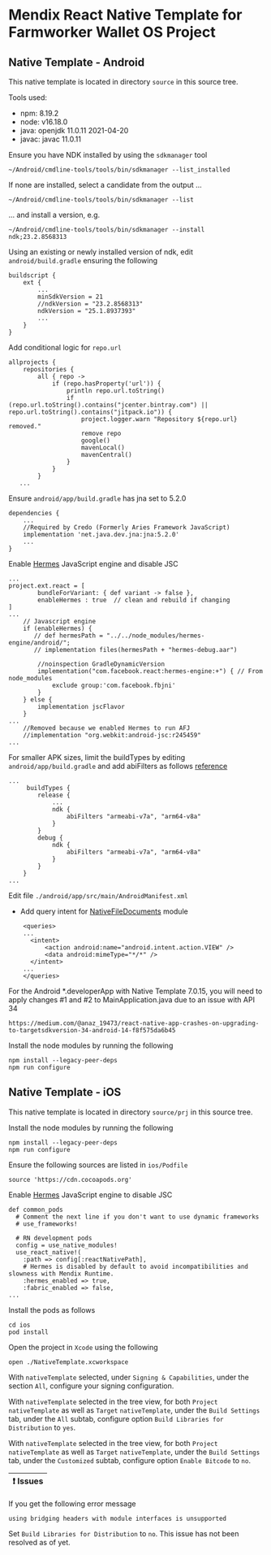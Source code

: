 # Mendix React Native Template for Farmworker Wallet OS Project

## Native Template - Android

This native template is located in directory `source` in this source tree.

Tools used:

* npm: 8.19.2
* node: v16.18.0
* java: openjdk 11.0.11 2021-04-20
* javac: javac 11.0.11

Ensure you have NDK installed by using the `sdkmanager` tool

```
~/Android/cmdline-tools/tools/bin/sdkmanager --list_installed
```

If none are installed, select a candidate from the output ...

```
~/Android/cmdline-tools/tools/bin/sdkmanager --list
```

... and install a version, e.g.

```
~/Android/cmdline-tools/tools/bin/sdkmanager --install ndk;23.2.8568313
```

Using an existing or newly installed version of ndk, edit `android/build.gradle` ensuring the following

```
buildscript {
    ext {
        ...
        minSdkVersion = 21
	    //ndkVersion = "23.2.8568313"
        ndkVersion = "25.1.8937393"
        ...
    }
}
```

Add conditional logic for `repo.url`

```
allprojects {
    repositories {
        all { repo ->
            if (repo.hasProperty('url')) {
                println repo.url.toString()
                if (repo.url.toString().contains("jcenter.bintray.com") || repo.url.toString().contains("jitpack.io")) {
                    project.logger.warn "Repository ${repo.url} removed."
                    remove repo
                    google()
                    mavenLocal()
                    mavenCentral()
                }
            }
        }
   ...

```

Ensure `android/app/build.gradle` has jna set to 5.2.0

```
dependencies {
    ...
    //Required by Credo (Formerly Aries Framework JavaScript)
    implementation 'net.java.dev.jna:jna:5.2.0'
    ...
}
```

Enable [Hermes](https://reactnative.dev/docs/0.70/hermes#android) JavaScript engine and disable JSC
```
...
project.ext.react = [
        bundleForVariant: { def variant -> false },
        enableHermes : true  // clean and rebuild if changing
]
...
    // Javascript engine
    if (enableHermes) {
       // def hermesPath = "../../node_modules/hermes-engine/android/";
       // implementation files(hermesPath + "hermes-debug.aar")

        //noinspection GradleDynamicVersion
        implementation("com.facebook.react:hermes-engine:+") { // From node_modules
            exclude group:'com.facebook.fbjni'
        }
    } else {
        implementation jscFlavor
    }
...
    //Removed because we enabled Hermes to run AFJ
    //implementation "org.webkit:android-jsc:r245459"
...
```

For smaller APK sizes, limit the buildTypes by editing `android/app/build.gradle` and add abiFilters as follows [reference](https://developer.android.com/ndk/guides/abis)

```
...
     buildTypes {
        release {
            ...
            ndk {
                abiFilters "armeabi-v7a", "arm64-v8a"
            }
        }
        debug {
            ndk {
                abiFilters "armeabi-v7a", "arm64-v8a"
            }
        }
    }
...
```

Edit file `./android/app/src/main/AndroidManifest.xml`
* Add query intent for [NativeFileDocuments](https://marketplace.mendix.com/link/component/114252) module
```
    <queries>
    ...
      <intent>
          <action android:name="android.intent.action.VIEW" />
          <data android:mimeType="*/*" />
      </intent>
    ...
    </queries>
```

For the Android *.developerApp with Native Template 7.0.15, you will need to apply changes #1 and #2 to MainApplication.java due to an issue with API 34
```
https://medium.com/@anaz_19473/react-native-app-crashes-on-upgrading-to-targetsdkversion-34-android-14-f8f575da6b45
```

Install the node modules by running the following

```
npm install --legacy-peer-deps
npm run configure
```

## Native Template - iOS

This native template is located in directory `source/prj` in this source tree.

Install the node modules by running the following

```
npm install --legacy-peer-deps
npm run configure
```

Ensure the following sources are listed in `ios/Podfile`

```
source 'https://cdn.cocoapods.org'
```

Enable [Hermes](https://reactnative.dev/docs/0.70/hermes#ios) JavaScript engine to disable JSC
```
def common_pods
  # Comment the next line if you don't want to use dynamic frameworks
  # use_frameworks!

  # RN development pods
  config = use_native_modules!
  use_react_native!(
    :path => config[:reactNativePath],
    # Hermes is disabled by default to avoid incompatibilities and slowness with Mendix Runtime.
    :hermes_enabled => true,
    :fabric_enabled => false,
...
```

Install the pods as follows

```
cd ios
pod install
```

Open the project in `Xcode` using the following

```
open ./NativeTemplate.xcworkspace
```

With `nativeTemplate` selected, under `Signing & Capabilities`, under the section `All`, configure your signing configuration.

With `nativeTemplate` selected in the tree view, for both `Project` `nativeTemplate` as well as `Target` `nativeTemplate`, under the `Build Settings` tab, under the `All` subtab, configure option `Build Libraries for Distribution` to `yes`.

With `nativeTemplate` selected in the tree view, for both `Project` `nativeTemplate` as well as `Target` `nativeTemplate`, under the `Build Settings` tab, under the `Customized` subtab, configure option `Enable Bitcode` to `no`.

| :exclamation:  Issues   |
|-------------------------|

If you get the following error message

```
using bridging headers with module interfaces is unsupported
```

Set `Build Libraries for Distribution` to `no`. This issue has not been resolved as of yet.
